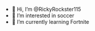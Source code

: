- 👋 Hi, I’m @RickyRockster115
- 👀 I’m interested in soccer
- 🌱 I’m currently learning Fortnite

<!---
RickyRockster115/RickyRockster115 is a ✨ special ✨ repository because its `README.md` (this file) appears on your GitHub profile.
You can click the Preview link to take a look at your changes.
--->
